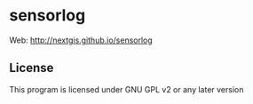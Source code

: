 # sensorlog

Web: http://nextgis.github.io/sensorlog


License
-------------
This program is licensed under GNU GPL v2 or any later version
